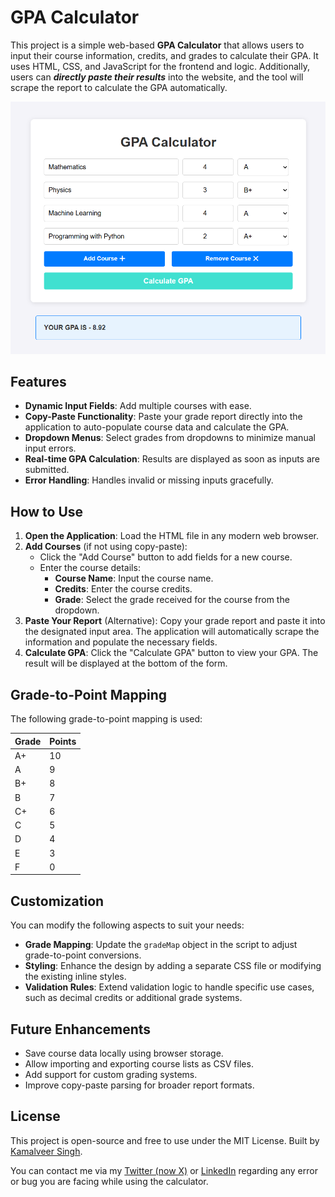 # GPA Calculator

This project is a simple web-based **GPA Calculator** that allows users to input their course information, credits, and grades to calculate their GPA. It uses HTML, CSS, and JavaScript for the frontend and logic. Additionally, users can **_directly paste their results_** into the website, and the tool will scrape the report to calculate the GPA automatically.

![](./assets/demo.png)

## Features

- **Dynamic Input Fields**: Add multiple courses with ease.
- **Copy-Paste Functionality**: Paste your grade report directly into the application to auto-populate course data and calculate the GPA.
- **Dropdown Menus**: Select grades from dropdowns to minimize manual input errors.
- **Real-time GPA Calculation**: Results are displayed as soon as inputs are submitted.
- **Error Handling**: Handles invalid or missing inputs gracefully.

## How to Use

1. **Open the Application**: Load the HTML file in any modern web browser.
2. **Add Courses** (if not using copy-paste):
   - Click the "Add Course" button to add fields for a new course.
   - Enter the course details:
     - **Course Name**: Input the course name.
     - **Credits**: Enter the course credits.
     - **Grade**: Select the grade received for the course from the dropdown.
3. **Paste Your Report** (Alternative): Copy your grade report and paste it into the designated input area. The application will automatically scrape the information and populate the necessary fields.
4. **Calculate GPA**: Click the "Calculate GPA" button to view your GPA. The result will be displayed at the bottom of the form.

## Grade-to-Point Mapping

The following grade-to-point mapping is used:

| Grade | Points |
| ----- | ------ |
| A+    | 10     |
| A     | 9      |
| B+    | 8      |
| B     | 7      |
| C+    | 6      |
| C     | 5      |
| D     | 4      |
| E     | 3      |
| F     | 0      |

## Customization

You can modify the following aspects to suit your needs:

- **Grade Mapping**: Update the `gradeMap` object in the script to adjust grade-to-point conversions.
- **Styling**: Enhance the design by adding a separate CSS file or modifying the existing inline styles.
- **Validation Rules**: Extend validation logic to handle specific use cases, such as decimal credits or additional grade systems.

## Future Enhancements

- Save course data locally using browser storage.
- Allow importing and exporting course lists as CSV files.
- Add support for custom grading systems.
- Improve copy-paste parsing for broader report formats.

## License

This project is open-source and free to use under the MIT License. Built by [Kamalveer Singh](https://x.com/kamal_stark_).

You can contact me via my [Twitter (now X)](https://x.com/kamal_stark_) or [LinkedIn](https://www.linkedin.com/in/kamalveer-singh-221719250/) regarding any error or bug you are facing while using the calculator.
